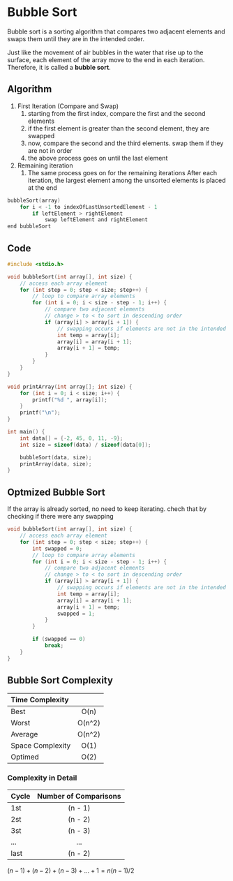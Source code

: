 # Bubble Sort

Bubble sort is a sorting algorithm that compares two adjacent elements and swaps them until they are in the intended order.

Just like the movement of air bubbles in the water that rise up to the surface, each element of the array move to the end in each iteration. Therefore, it is called a **bubble sort**.

## Algorithm

1. First Iteration (Compare and Swap)
    1. starting from the first index, compare the first and the second elements
    2. if the first element is greater than the second element, they are swapped
    3. now, compare the second and the third elements. swap them if they are not in order
    4. the above process goes on until the last element
2. Remaining iteration
    1. The same process goes on for the remaining iterations
        After each iteration, the largest element among the unsorted elements is placed at the end

```c
bubbleSort(array)
    for i < -1 to indexOfLastUnsortedElement - 1
        if leftElement > rightElement
            swap leftElement and rightElement
end bubbleSort
```

## Code

```c
#include <stdio.h>

void bubbleSort(int array[], int size) {
    // access each array element
    for (int step = 0; step < size; step++) {
        // loop to compare array elements
        for (int i = 0; i < size - step - 1; i++) {
            // compare two adjacent elements
            // change > to < to sort in descending order
            if (array[i] > array[i + 1]) {
                // swapping occurs if elements are not in the intended order
                int temp = array[i];
                array[i] = array[i + 1];
                array[i + 1] = temp;
            }
        }
    }
}

void printArray(int array[]; int size) {
    for (int i = 0; i < size; i++) {
        printf("%d ", array[i]);
    }
    printf("\n");
}

int main() {
    int data[] = {-2, 45, 0, 11, -9};
    int size = sizeof(data) / sizeof(data[0]);

    bubbleSort(data, size);
    printArray(data, size);
}
```

## Optmized Bubble Sort

If the array is already sorted, no need to keep iterating. chech that by checking if there were any swapping

```c
void bubbleSort(int array[], int size) {
    // access each array element
    for (int step = 0; step < size; step++) {
        int swapped = 0;
        // loop to compare array elements
        for (int i = 0; i < size - step - 1; i++) {
            // compare two adjacent elements
            // change > to < to sort in descending order
            if (array[i] > array[i + 1]) {
                // swapping occurs if elements are not in the intended order
                int temp = array[i];
                array[i] = array[i + 1];
                array[i + 1] = temp;
                swapped = 1;
            }
        }

        if (swapped == 0)
            break;
    }
}
```

## Bubble Sort Complexity

| Time Complexity | |
| :--- | :---: |
| Best | O(n) |
| Worst | O(n^2) |
| Average | O(n^2) |
| Space Complexity | O(1) |
| Optimed | O(2) |

### Complexity in Detail

| Cycle | Number of Comparisons |
| :--- | :---: |
| 1st | (n - 1) |
| 2st | (n - 2) |
| 3st | (n - 3) |
| ... | ... |
| last | (n - 2) |

$(n - 1) + (n - 2) + (n - 3) + ... + 1 = n (n - 1) / 2$

